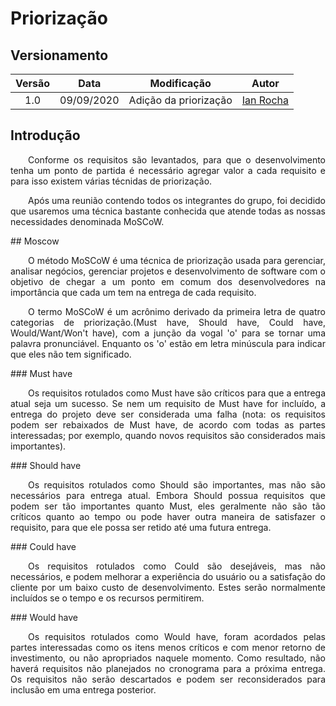 # Priorização
## Versionamento
| Versão | Data | Modificação | Autor |
| :---: | :---: | :---: | :---: |
| 1.0 | 09/09/2020 | Adição da priorização | [Ian Rocha](https://github.com/IanPSRocha) |

## Introdução
<p align="justify">&emsp;&emsp;Conforme os requisitos são levantados, para que o desenvolvimento tenha um ponto de partida é necessário agregar valor a cada requisito e para isso existem várias técnidas de priorização.</p><p align="justify">&emsp;&emsp;Após uma reunião contendo todos os integrantes do grupo, foi decidido que usaremos uma técnica bastante conhecida que atende todas as nossas necessidades denominada MoSCoW.</p>
## Moscow
<p align="justify">&emsp;&emsp;O método MoSCoW é uma técnica de priorização usada para gerenciar, analisar negócios, gerenciar projetos e desenvolvimento de software com o objetivo de chegar a um ponto em comum dos desenvolvedores na importância que cada um tem na entrega de cada requisito.</p><p align="justify">&emsp;&emsp;O termo MoSCoW é um acrônimo derivado da primeira letra de quatro categorias de priorização.(Must have, Should have, Could have, Would/Want/Won't have), com a junção da vogal 'o' para se tornar uma palavra pronunciável. Enquanto os 'o' estão em letra minúscula para indicar que eles não tem significado.</p>
### Must have               
<p align="justify">&emsp;&emsp;Os requisitos rotulados como Must have são críticos para que a entrega atual seja um sucesso. Se nem um requisito de Must have for incluído, a entrega do projeto deve ser considerada uma falha (nota: os requisitos podem ser rebaixados de Must have, de acordo com todas as partes interessadas; por exemplo, quando novos requisitos são considerados mais importantes).</p>
### Should have               
<p align="justify">&emsp;&emsp;Os requisitos rotulados como Should são importantes, mas não são necessários para entrega atual. Embora Should possua requisitos que podem ser tão importantes quanto Must, eles geralmente não são tão críticos quanto ao tempo ou pode haver outra maneira de satisfazer o requisito, para que ele possa ser retido até uma futura entrega.</p>
### Could have              
<p align="justify">&emsp;&emsp;Os requisitos rotulados como Could são desejáveis, mas não necessários, e podem melhorar a experiência do usuário ou a satisfação do cliente por um baixo custo de desenvolvimento. Estes serão normalmente incluídos se o tempo e os recursos permitirem.</p>
### Would have               
<p align="justify">&emsp;&emsp;Os requisitos rotulados como Would have, foram acordados pelas partes interessadas como os itens menos críticos e com menor retorno de investimento, ou não apropriados naquele momento. Como resultado, não haverá requisitos não planejados no cronograma para a próxima entrega. Os requisitos não serão descartados e podem ser reconsiderados para inclusão em uma entrega posterior.</p>          
